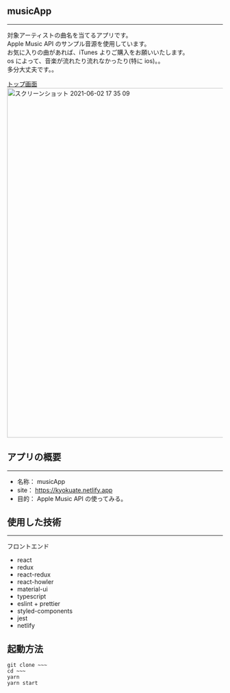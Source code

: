## musicApp

---

対象アーティストの曲名を当てるアプリです。  
Apple Music API のサンプル音源を使用しています。  
お気に入りの曲があれば、iTunes よりご購入をお願いいたします。  
os によって、音楽が流れたり流れなかったり(特に ios)。。  
多分大丈夫です。。

[トップ画面](https://kyokuate.netlify.app)<img width="816" alt="スクリーンショット 2021-06-02 17 35 09" src="https://user-images.githubusercontent.com/50585862/150622081-ef8de60a-da6d-40cd-95a2-10c04d6cfe18.png">

## アプリの概要

---

- 名称： musicApp
- site： https://kyokuate.netlify.app
- 目的：
  Apple Music API の使ってみる。

## 使用した技術

---

フロントエンド

- react
- redux
- react-redux
- react-howler
- material-ui
- typescript
- eslint + prettier
- styled-components
- jest
- netlify

## 起動方法

```
git clone ~~~
cd ~~~
yarn
yarn start
```
